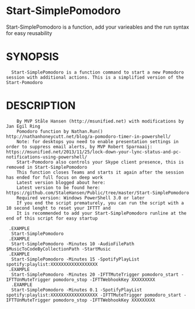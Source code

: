 # Start-SimplePomodoro

Start-SimplePomodoro is a function, add your varieables and the run syntax for easy reusability

# SYNOPSIS
      Start-SimplePomodoro is a function command to start a new Pomodoro session with additional actions. This is a simplified version of the Start-Pomodoro 
# DESCRIPTION
        By MVP Ståle Hansen (http://msunified.net) with modifications by Jan Egil Ring
        Pomodoro function by Nathan.Run() http://nathanhoneycutt.net/blog/a-pomodoro-timer-in-powershell/
        Note: for desktops you need to enable presentation settings in order to suppress email alerts, by MVP Robert Sparnaaij: https://msunified.net/2013/11/25/lock-down-your-lync-status-and-pc-notifications-using-powershell/
        Start-Pomodoro also controls your Skype client presence, this is removed in Start-SimplePomodoro
        This function closes Teams and starts it again after the session has ended for full focus on deep work
        Latest version blogged about here: 
        Latest version to be found here: https://github.com/StaleHansen/Public/tree/master/Start-SimplePomodoro
        Required version: Windows PowerShell 3.0 or later 
        If you end the script prematurely, you can run the script with a 10 second lenght to reset your IFTTT and 
        It is recommended to add your Start-SimplePomodoro runline at the end of this script for easy startup
        
     .EXAMPLE
      Start-SimplePomodoro
     .EXAMPLE
      Start-SimplePomodoro -Minutes 10 -AudioFilePath $MusicToCodeByCollectionPath -StartMusic
     .EXAMPLE
      Start-SimplePomodoro -Minutes 15 -SpotifyPlayList spotify:playlist:XXXXXXXXXXXXXXXXXX
     .EXAMPLE
      Start-SimplePomodoro -Minutes 20 -IFTTMuteTrigger pomodoro_start -IFTTUnMuteTrigger pomodoro_stop -IFTTWebhookKey XXXXXXXXX
      .EXAMPLE
      Start-SimplePomodoro -Minutes 0.1 -SpotifyPlayList spotify:playlist:XXXXXXXXXXXXXXXXXX -IFTTMuteTrigger pomodoro_start -IFTTUnMuteTrigger pomodoro_stop -IFTTWebhookKey XXXXXXXXX

